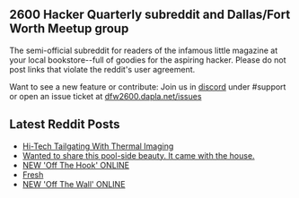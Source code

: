 ## 2600 Hacker Quarterly subreddit and Dallas/Fort Worth Meetup group
The semi-official subreddit for readers of the infamous little magazine at your local bookstore--full of goodies for the aspiring hacker. Please do not post links that violate the reddit's user agreement.

Want to see a new feature or contribute: 
Join us in [discord](https://dfw2600.dapla.net/chat) under #support or open an issue ticket at [dfw2600.dapla.net/issues](https://dfw2600.dapla.net/issues)

## Latest Reddit Posts
<!-- BLOG-POST-LIST:START -->
- [Hi-Tech Tailgating With Thermal Imaging](https://www.reddit.com/r/2600/comments/uliye0/hitech_tailgating_with_thermal_imaging/)
- [Wanted to share this pool-side beauty. It came with the house.](https://www.reddit.com/r/2600/comments/uj6ey5/wanted_to_share_this_poolside_beauty_it_came_with/)
- [NEW 'Off The Hook' ONLINE](https://2600.com/hook/04-05-2022)
- [Fresh](https://www.reddit.com/r/2600/comments/uiecl2/fresh/)
- [NEW 'Off The Wall' ONLINE](https://2600.com/wall/03-05-2022)
<!-- BLOG-POST-LIST:END -->
